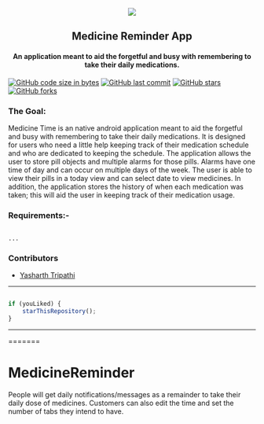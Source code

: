 

<p align="center">
    <img src="https://technologyandsociety.org/wp-content/uploads/Logo-Color-1.jpg" />
    <h2 align="center">Medicine Reminder App</h2>
    <h4 align="center">An application meant to aid the forgetful and busy with remembering to take their daily medications.</h4>
</p>

[![GitHub code size in bytes](https://img.shields.io/github/languages/code-size/ieeessitvit/MedicineReminder?logo=github&style=social)](https://github.com/ieeessitvit/) [![GitHub last commit](https://img.shields.io/github/last-commit/ieeessitvit/MedicineReminder?style=social&logo=git)](https://github.com/ieeessitvit/) [![GitHub stars](https://img.shields.io/github/stars/ieeessitvit/MedicineReminder?style=social)](https://github.com/ieeessitvit/.../stargazers) [![GitHub forks](https://img.shields.io/github/forks/ieeessitvit/MedicineReminder?style=social&logo=git)](https://github.com/ieeessitvit/.../network)

### The Goal:

Medicine Time is an native android application meant to aid the forgetful and busy with remembering to take their daily medications. It is designed for users who need a little help keeping track of their medication schedule and who are dedicated to keeping the schedule. The application allows the user to store pill objects and multiple alarms for those pills. Alarms have one time of day and can occur on multiple days of the week. The user is able to view their pills in a today view and can select date to view medicines. In addition, the application stores the history of when each medication was taken; this will aid the user in keeping track of their medication usage.





### Requirements:-

```

...

```


### Contributors

- [ Yasharth Tripathi ](https://github.com/yasharthratan)



---------

```javascript

if (youLiked) {
    starThisRepository();
}

```

-----------
=======
# MedicineReminder
People will get daily notifications/messages as a remainder to take their daily dose of medicines. Customers can also edit the time and set the number of tabs they intend to have.

